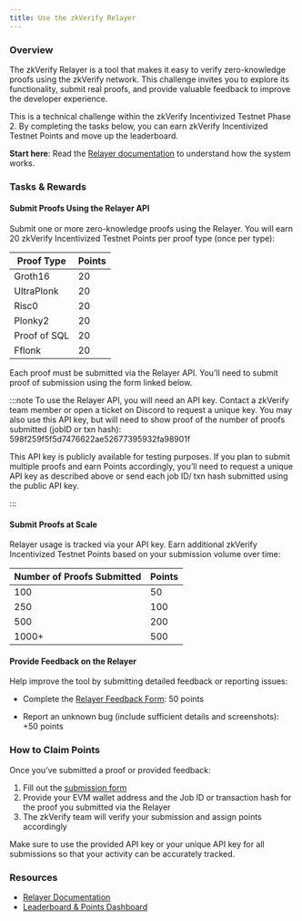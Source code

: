 ```yaml
---
title: Use the zkVerify Relayer
---
```


### Overview
The zkVerify Relayer is a tool that makes it easy to verify zero-knowledge proofs using the zkVerify network. This challenge invites you to explore its functionality, submit real proofs, and provide valuable feedback to improve the developer experience.

This is a technical challenge within the zkVerify Incentivized Testnet Phase 2. By completing the tasks below, you can earn zkVerify Incentivized Testnet Points and move up the leaderboard.

**Start here**: Read the [Relayer documentation](../../../overview/02-getting-started/05-relayer.md) to understand how the system works.

### Tasks & Rewards

#### Submit Proofs Using the Relayer API

Submit one or more zero-knowledge proofs using the Relayer. You will earn 20 zkVerify Incentivized Testnet Points per proof type (once per type):

| Proof Type | Points |
|---|---|
| Groth16 | 20 |
| UltraPlonk | 20 |
| Risc0 | 20 |
| Plonky2 | 20 |
| Proof of SQL | 20 |
| Fflonk | 20 |

Each proof must be submitted via the Relayer API. You’ll need to submit proof of submission using the form linked below.

:::note
To use the Relayer API, you will need an API key. Contact a zkVerify team member or open a ticket on Discord to request a unique key. You may also use this API key, but will need to show proof of the number of proofs submitted (jobID or txn hash): 598f259f5f5d7476622ae52677395932fa98901f

This API key is publicly available for testing purposes. If you plan to submit multiple proofs and earn Points accordingly, you’ll need to request a unique API key as described above or send each job ID/ txn hash submitted using the public API key.

:::


#### Submit Proofs at Scale

Relayer usage is tracked via your API key. Earn additional zkVerify Incentivized Testnet Points based on your submission volume over time:

| Number of Proofs Submitted | Points |
|---|---|
| 100 | 50 |
| 250 | 100 |
| 500 | 200 |
| 1000+ | 500 |

#### Provide Feedback on the Relayer

Help improve the tool by submitting detailed feedback or reporting issues:

- Complete the [Relayer Feedback Form](https://forms.gle/PVjhLkDt2TbgmspGA): 50 points

- Report an unknown bug (include sufficient details and screenshots): +50 points

### How to Claim Points

Once you’ve submitted a proof or provided feedback:
1. Fill out the [submission form](https://forms.gle/PVjhLkDt2TbgmspGA)
2. Provide your EVM wallet address and the Job ID or transaction hash for the proof you submitted via the Relayer
3. The zkVerify team will verify your submission and assign points accordingly


Make sure to use the provided API key or your unique API key for all submissions so that your activity can be accurately tracked.

### Resources

- [Relayer Documentation](../../../overview/02-getting-started/05-relayer.md)
- [Leaderboard & Points Dashboard](https://points.zkverify.io/loyalty)
